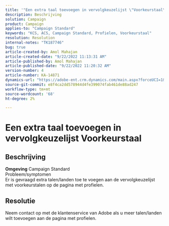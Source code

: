 ```yaml
---
title: '"Een extra taal toevoegen in vervolgkeuzelijst \"Voorkeurstaal\"'
description: Beschrijving
solution: Campaign
product: Campaign
applies-to: "Campaign Standard"
keywords: "KCS, ACS, Campaign Standard, Profielen, Voorkeurstaal"
resolution: Resolution
internal-notes: "TK187746"
bug: true
article-created-by: Amol Mahajan
article-created-date: "9/22/2022 11:13:31 AM"
article-published-by: Amol Mahajan
article-published-date: "9/22/2022 11:20:32 AM"
version-number: 4
article-number: KA-14871
dynamics-url: "https://adobe-ent.crm.dynamics.com/main.aspx?forceUCI=1&pagetype=entityrecord&etn=knowledgearticle&id=499d7f92-673a-ed11-9db0-002248086d3d"
source-git-commit: e8f4ca2dd578944d4fe399074fab461de88ad247
workflow-type: tm+mt
source-wordcount: '68'
ht-degree: 2%

---
```


# Een extra taal toevoegen in vervolgkeuzelijst Voorkeurstaal

## Beschrijving

<b>Omgeving</b>
Campaign Standard
<br>Probleem/symptomen<br>
Er is gevraagd extra talen/landen toe te voegen aan de vervolgkeuzelijst met voorkeurstalen op de pagina met profielen.


## Resolutie


Neem contact op met de klantenservice van Adobe als u meer talen/landen wilt toevoegen aan de pagina met profielen.
